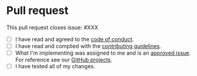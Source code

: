 # Pull request

This pull request closes issue: #XXX

 - [ ] I have read and agreed to the [code of conduct](https://github.com/movie-web/movie-web/blob/dev/.github/CODE_OF_CONDUCT.md).
 - [ ] I have read and complied with the [contributing guidelines](https://github.com/movie-web/movie-web/blob/dev/.github/CONTRIBUTING.md).
 - [ ] What I'm implementing was assigned to me and is an [approved issue](https://github.com/movie-web/movie-web/issues?q=is%3Aopen+is%3Aissue+label%3Aapproved). For reference see our [GitHub projects](https://github.com/movie-web/movie-web/projects).
 - [ ] I have tested all of my changes.
